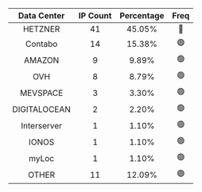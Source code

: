 | Data Center | IP Count | Percentage | Freq |
|:------------:|:--------:|:-----------:|:-----:|
| HETZNER | 41 | 45.05% | 🔴 |
| Contabo | 14 | 15.38% | 🟢 |
| AMAZON | 9 | 9.89% | 🟢 |
| OVH | 8 | 8.79% | 🟢 |
| MEVSPACE | 3 | 3.30% | 🟢 |
| DIGITALOCEAN | 2 | 2.20% | 🟢 |
| Interserver | 1 | 1.10% | 🟢 |
| IONOS | 1 | 1.10% | 🟢 |
| myLoc | 1 | 1.10% | 🟢 |
| OTHER | 11 | 12.09% | 🟢 |